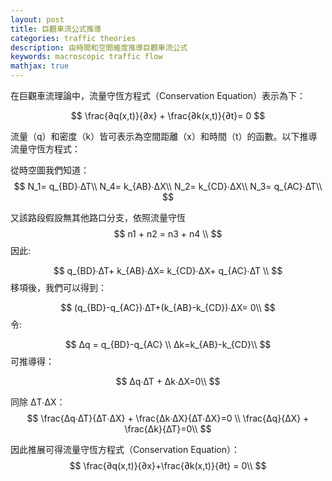 ```yaml
---
layout: post
title: 巨觀車流公式推導
categories: traffic theories
description: 由時間和空間維度推導巨觀車流公式
keywords: macroscopic traffic flow
mathjax: true
---
```


在巨觀車流理論中，流量守恆方程式（Conservation Equation）表示為下：

$$
\frac{∂q(x,t)}{∂x} + \frac{∂k(x,t)}{∂t}= 0
$$

流量（q）和密度（k）皆可表示為空間距離（x）和時間（t）的函數。以下推導流量守恆方程式：

從時空圖我們知道：
$$
N_1= q_{BD}∙∆T\\
N_4= k_{AB}∙∆X\\
N_2= k_{CD}∙∆X\\
N_3= q_{AC}∙∆T\\
$$

又該路段假設無其他路口分支，依照流量守恆
$$
n1 + n2 = n3 + n4 \\
$$
因此: 

$$
q_{BD}∙∆T+ k_{AB}∙∆X= k_{CD}∙∆X+ q_{AC}∙∆T \\
$$
移項後，我們可以得到：

$$
(q_{BD}-q_{AC})∙∆T+(k_{AB}-k_{CD})∙∆X= 0\\
$$
令: 

$$
∆q = q_{BD}-q_{AC} \\ ∆k=k_{AB}-k_{CD}\\
$$
可推導得：

$$
∆q∙∆T + ∆k∙∆X=0\\
$$

同除 ∆T∙∆X：
$$
\frac{∆q∙∆T}{∆T∙∆X} + \frac{∆k∙∆X}{∆T∙∆X}=0 \\
\frac{∆q}{∆X} + \frac{∆k}{∆T}=0\\
$$

因此推展可得流量守恆方程式（Conservation Equation）：
$$
\frac{∂q(x,t)}{∂x}+\frac{∂k(x,t)}{∂t} = 0\\
$$